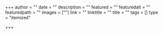 +++
author = ""
date = ""
description = ""
featured = ""
featuredalt = ""
featuredpath = ""
images = [""]
link = ""
linktitle = ""
title = ""
tags = []
type = "itemized"

+++

